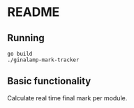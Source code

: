 # README

## Running
```
go build
./ginalamp-mark-tracker
```

## Basic functionality
Calculate real time final mark per module.